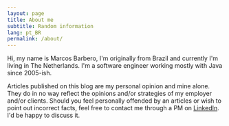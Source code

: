```yaml
---
layout: page
title: About me
subtitle: Random information
lang: pt_BR
permalink: /about/
---
```


Hi, my name is Marcos Barbero, I'm originally from Brazil and currently I'm living in The Netherlands. 
I'm a software engineer working mostly with Java since 2005-ish.  

Articles published on this blog are my personal opinion and mine alone. They do in no way reflect the opinions and/or strategies of my employer and/or clients. Should you feel personally offended by an articles or wish to point out incorrect facts, feel free to contact me through a PM on [LinkedIn](https://www.linkedin.com/in/marcosbarbero/). I'd be happy to discuss it.